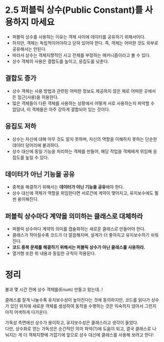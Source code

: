 # 2.5 퍼블릭 상수(Public Constant)를 사용하지 마세요
- 퍼블릭 상수를 사용하는 이유는 객체 사이에 데이터를 공유하기 위해서이다.
- 하지만, 객체는 독립적이어야하고 닫혀 있어야 한다. 즉, 객체는 어떠한 것도 외부로 공유해서는 안된다.
- 따라서 상수는 객체지향적인 사고 전체를 부정하는 매커니즘이라고 볼 수 있다.
- 상수 객체의 사용은 결합도를 높이고, 응집도를 낮춘다.

## 결합도 증가
- 상수 객체는 사용 방법과 관련된 어떠한 정보도 제공하지 않은 채로 어떠한 곳에서든 접근(사용)을 허용한다.
- 많은 객체들이 다른 객체를 사용하는 상황에서 어떻게 서로 사용하는지 파악할 수 없담녀, 이 객체들은 아주 강하게 결합되어 있는 것이다.

## 응집도 저하
- 상수는 자신에 대해 아무 것도 알지 못하며, 자신의 역할을 이해하지 못하는 단순한 데이터 덩어리에 불과하다.
- 상수 대신에 동일 기능을 처리하는 객체를 만들어, 해당 작업을 객체에게 위임해 응집도를 높일 수 있다.

## 데이터가 아닌 기능을 공유
- 중복을 해결하기 위해서는 **데이터가 아닌 기능을 공유**해야 한다.
- 상수 대신에 객체가 역할을 위임한다면 서로간에 계약이 맺어지고, 유지보수에도 훨씬 용이해진다.

## 퍼블릭 상수마다 계약을 의미하는 클래스로 대체하라
- 퍼블릭 상수마다 계약의 의미를 캡슐화하는 새로운 클래스로 만들어야 한다.
- 클래스가 작아질수록 코드가 더 깔끔해지며, 설계가 더 좋아지고 유지보수하기 쉬워진다.
- **코드 중복 문제를 해결하기 위해서는 퍼블릭 상수가 아닌 클래스를 사용하라.**
- 열거형 또한 위 내용과 동일한 규칙이 적용된다.

# 정리
불과 몇 시간 전에 상수 객체를(Enum) 만들고 왔는데..!

클래스를 잘게 나눌수록 유지보수성이 높아진다는 것에 동의하지만, 코드를 읽다가 상수가 있던 위치에 새로운 객체를 생성하여 동작을 수행하는 것은 익숙하지 않아서 그런지 아직 어색하게 다가온다.

가독성 측면에선 상수가 용이하고, 유지보수성은 클래스라고 생각이 들었다.  
다만, 상수화로 얻는 가독성은 순간적인 의미 파악(?)에 도움이 되고, 결국 클래스로 나눠지는 게 더 객체지향에 가깝기에 앞으로 상수 대신에 클래스를 사용해 보려고 한다!